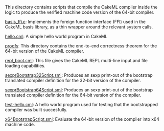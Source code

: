 This directory contains scripts that compile the CakeML compiler
inside the logic to produce the verified machine code version of the
64-bit compiler.

[basis_ffi.c](basis_ffi.c):
Implements the foreign function interface (FFI) used in the CakeML basis
library, as a thin wrapper around the relevant system calls.

[hello.cml](hello.cml):
A simple hello world program in CakeML

[proofs](proofs):
This directory contains the end-to-end correctness theorem for the
64-bit version of the CakeML compiler.

[repl_boot.cml](repl_boot.cml):
This file gives the CakeML REPL multi-line input and file loading
capabilities.

[sexprBootstrap32Script.sml](sexprBootstrap32Script.sml):
Produces an sexp print-out of the bootstrap translated compiler
definition for the 32-bit version of the compiler.

[sexprBootstrap64Script.sml](sexprBootstrap64Script.sml):
Produces an sexp print-out of the bootstrap translated compiler
definition for the 64-bit version of the compiler.

[test-hello.cml](test-hello.cml):
A hello world program used for testing that the bootstrapped
compiler was built succesfully.

[x64BootstrapScript.sml](x64BootstrapScript.sml):
Evaluate the 64-bit version of the compiler into x64 machine code.
